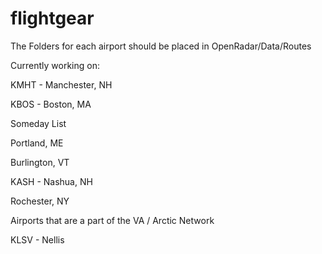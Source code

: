 # flightgear


The Folders for each airport should be placed in OpenRadar/Data/Routes



Currently working on:

KMHT - Manchester, NH

KBOS - Boston, MA



Someday List

Portland, ME

Burlington, VT

KASH - Nashua, NH

Rochester, NY

Airports that are a part of the VA / Arctic Network

KLSV - Nellis
